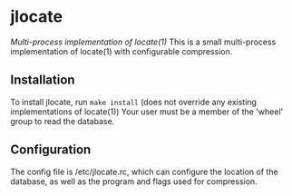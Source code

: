 jlocate
=======
_Multi-process implementation of locate(1)_
This is a small multi-process implementation of locate(1) with configurable 
compression.

## Installation
To install jlocate, run `make install` (does not override any existing implementations of locate(1))
Your user must be a member of the 'wheel' group to read the database.

## Configuration
The config file is /etc/jlocate.rc, which can configure the location of 
the database, as well as the program and flags used for compression.
